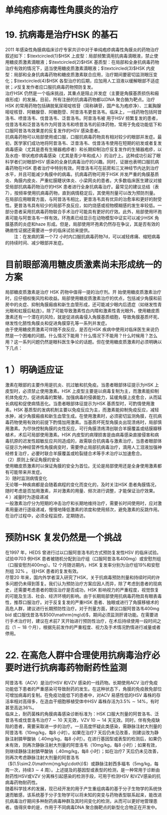 # 单纯疱疹病毒性角膜炎的治疗  
# 19. 抗病毒是治疗HSK 的基石  
2011 年感染性角膜病临床诊疗专家共识中对于单纯疱疹病毒性角膜炎的药物治疗叙述如下：$\textcircled{1}$HSK 上皮型：局部频繁滴用抗病毒滴眼液，禁止使用糖皮质激素滴眼液；$\textcircled{2}$HSK 基质型：在局部和全身抗病毒药物治疗有效的情况下，适当使用糖皮质激素滴眼液；$\textcircled{3}$HSK 内皮型：局部和全身抗病毒药物和糖皮质激素联合应用，治疗期间要密切监测眼压变化；$\textcircled{4}$HSK 各型治疗的后期，应加用人工泪液以缓解眼部不适症状；$\mathcal{S}$反复发作者应口服抗病毒药物预防复发。  
治疗HSK 仍然是一个临床挑战，其重点是阻止并发症（主要是角膜基质损伤和瘢痕形成）的发展。目前，所有注册的抗病毒药物都以DNA 聚合酶为靶点。治疗HSK 的常用药物包括碘脱氧尿嘧啶核苷（简称碘苷，国产名为疱疹净）、三氟胸腺嘧啶核苷、阿糖腺苷、阿糖胞苷、阿昔洛韦更昔洛韦。临床上，一线药物包括阿昔洛韦、喷昔洛韦、伐昔洛韦、泛昔洛韦。阿昔洛韦被 用于HSV 频繁复发的患者，伐昔洛韦和泛昔洛韦作为阿昔洛韦和喷昔洛韦的前体药物，常用于免疫功能低下和口服阿昔洛韦效果差的反复发作的HSV 感染患者。  
抗病毒药物可以局部使用或口服，口服抗病毒药物具有相对较少的眼部并发症。最初，医学家们成功地将阿昔洛韦、泛昔洛韦、伐昔洛韦使用在短期的初发或者复发病毒感染（尤其是患有生殖器疱疹者）和长期抑制治疗反复发作的生殖器疱疹，以及水痘- 带状疱疹病毒感染（尤其是青少年和成人）的治疗上。这种成功引起了眼科学者们对眼部HSV 感染的全身抗病毒治疗的兴趣。同时，证据也表明口服抗病毒药物在HSK 患者治疗中特别有效。阿昔洛韦可在前房和三叉神经节内达到治疗水平，并且可能减少角膜中的病毒。抗病毒药物可用于HSK 并发严重的角膜基质炎、角膜内皮炎、严重虹膜睫状体炎、小梁网炎的患者。大多数临床医生建议对接受局部抗病毒药物治疗的HSK 患者进行全身抗病毒治疗。最常见的建议总结（表7），按频率使用抗病毒药物，直到病情稳定后，其使用剂量可以改为预防剂量。  
在局部应用眼膏方面，与阿昔洛韦相比，更昔洛韦具有优异的治愈率和更好的耐受性。更昔洛韦具有较少的局部不良反应，如灼烧感或视物模糊感的发生率较低。一部分患者采用抗病毒药物联合手术治疗可能具有更好的疗效。此外，局部使用环孢素可能与阿昔洛韦一样有效。环孢素已经显示在动物模型中证实可以减少HSK 角膜基质的炎症和haze 形成。但是，局部使用环孢素仍然存在争议，其是否有效的确凿性证据还需要进一步的临床试验来提供。  
　　注：在发病的第一个72 小时内口服抗病毒药物7d，可以减轻疼痛、缩短病毒的持续时间、减少眼部并发症。  
#  目前眼部滴用糖皮质激素尚未形成统一的方案  
局部糖皮质激素是治疗 HSK  药物中值得一提的治疗剂。开 始使用糖皮质激素治疗时，应仔细权衡风险和收益。局部使用糖皮质激素治疗的优点，包括减少角膜和前房中的炎症、抑制角膜瘢痕和新生血管形成，还可能减少眼内后遗症（如继发性青光眼和虹膜后粘连）。除了可能导致激素性白内障和激素性青光眼外，使用糖皮质激素还有一个潜在的风险，就是促进病毒侵入角膜基质细胞，导致角膜基质坏死、继发性化脓性角膜炎和促进角膜穿孔等一系列并发症。  
由于使用糖皮质激素可伴随不良反应，是否在HSK 疾病中使用对临床医生来说仍然是一个困难的问题。什么情况下能用？什么情况下不能用？什么时候用？怎么用？这一系列问题仍然是眼科医生争论的话题。但在使用糖皮质激素时必须明确以下几点：  
# 1 ）明确适应证  
激素在眼部的主要作用是抗炎、抗过敏和抗免疫。当患者眼部体征提示为HSK 上皮型时，必须禁止使用激素。HSK 上皮型主要是以病毒复制为主，而激素能抑制机体免疫力，促进病毒的繁殖，加强病毒的侵袭能力，延缓角膜上皮愈合，从而延长病程和促使病情恶化。当患者眼部体征提示为HSK 基质型时，可酌情使用激素。HSK 基质型的发病机制主要以免疫反应为主，而激素能抑制免疫反应，减轻水肿，减少角膜瘢痕和新生血管生成。在使用激素时，必须密切监测角膜，在抗病毒药物使用有效的前提下酌情加用激素。当基质坏死型角膜炎出现溃疡时，局部慎用激素。为尽快控制角膜的炎性反应，可行角膜溃疡清创联合羊膜覆盖或结膜瓣移植术，术后可局部使用激素。HSK 内皮型的病理损害是由病毒感染直接侵害和病毒抗原的迟发性超敏反应共同造成的，故需联合抗病毒与激素治疗。当患者眼部体征提示为神经营养性角膜病变时，需要停止局部抗病毒治疗，滴用人工泪液加强神经修复治疗，必要时联合羊膜覆盖或睑裂缝合术等手术治疗以加速愈合。  
（2）原则上保证角膜的安全  
使用糖皮质激素时以保证角膜的安全为首位。无论是局部使用还是全身使用激素都有可能带来并发症。  
3）随时监测病情变化  
无论哪一种疾病都是会随着病程的变化而变化的，及时关注HSK 患者角膜情况，随时考虑是否加用激素，并对激素的用量、频次进行调整，才能保证治疗效果。  
4 ）减量时为逐级递减  
一般激素治疗分为短期的冲击治疗和长期地维持治疗，需要长时间使用时，应对激素用量进行逐级递减，慢慢地降低激素的浓度和使用频次，避免激素的反跳作用。在治疗过程中，必须全程监控，定期随访。  
#  预防HSK 复发仍然是一个挑战  
在1997 年，HEDS 曾进行过以口服阿昔洛韦的方式预防复发性HSV 的临床试验。试验中703 例HSK 患者被随机分配到治疗组（口服阿昔洛韦$400\mathrm{mg}$）或安慰剂组（口服安慰剂$400\mathrm{mg}$）。12 个月随访期内，HSK 复发率分别为治疗组$19\%$和安慰剂组 $32\%$ 。 往HSK 患者的复发有效。  
尽管20 年来，国内外学者深入研究了HSK，关于抗病毒预防剂量和持续时间的许多问题仍未得到答复。我们认为预防治疗方案应因人而异，除了考虑到患者的现病史，还需要考虑患者的既往治疗是否成功，HSK 影响视力的严重程度，视觉恢复的可能及生活、社会、经济环境的影响。由于长期局部使用抗病毒药物具有眼表毒性，推荐口服治疗。对于反复复发的严重HSK 患者、独眼或进行了角膜移植术的高危人群，建议进行长期预防性治疗。对于剂量方面，建议口服阿昔洛韦$400\mathrm{mg}$ bid 或口服伐昔洛韦$500\mathrm{mg\d}$，期间必须监测肝肾功能。在需要进行手术治疗时，建议在术前7 天开始进行预防性治疗，在术后持续使用一段时间之后（$1\sim18$ 个月），根据先前发作的严重程度、视力及手术情况酌情进行减量或者停用。  
# 22. 在高危人群中合理使用抗病毒治疗必要时进行抗病毒药物耐药性监测  
阿昔洛韦（ACV）是治疗HSV 和VZV 感染的一线药物。长期使用ACV 治疗免疫功能低下患者的严重感染可导致耐药的发生。在这种状态下，角膜的免疫赦免部位可增加病毒的复制。在免疫功能低下的患者中，对ACV 易感性低的HSV 毒株的存活率相对高得多，在造血干细胞移植受体中HSV 毒株存活为$3.5\%\sim14\%$，有时甚至高达$36\%$。  
临床上，耐药菌株的角膜病毒感染诊断标准为：HSK 口服大剂量的阿昔洛韦、泛昔洛韦或伐昔洛韦治疗$7\sim10$ 天无效，VZV $10\sim14$ 天无效。同时，伴有免疫缺陷的患者，需要采取进一步的治疗。一旦高度怀疑此类感染，需静脉注射大剂量的阿昔洛韦（$10\mathrm{mg/kg}$，每8 小时）。如果在治疗7 天后仍未见改善，则建议改为静脉注射膦甲酸钠（$.40\mathrm{mg/kg}$，每8 小时）。在进行基因型或表型的检测后，如果仍未有效，则再次静脉注射大剂量的阿昔洛韦（$10\mathrm{mg/kg}$，每8 小时）；如果有效，则继续静脉注射膦甲酸钠（$.40\mathrm{mg/kg}$，每8 小时）；如在治疗7 天后仍未见改善，则再次考虑静脉注射大剂量的阿昔洛韦（$(1.5\sim2.0\mathrm{mg/kg\cdoth})$）或静脉注射西多福韦（$5\mathrm{mg/kg}$，每周一次，持续$3\sim4$ 周）。上述提及的基因型或表型的检测，是一种常用于诊断由耐药性HSV或VZV 分离株引起感染的检测手段，可用于检测HSV 和VZV感染的抗病毒药物耐药性。  
随着科学技术的发展，现已经开发的用于产生重组病毒的基于分子生物学的系统快速而敏感，该系统基于分子生物学可以将未知的突变与药物表型联系起来，能改进抗病毒治疗期间多种耐药病毒种群及其时间变化的检测，从而可以更好地管理患者。值得庆幸的是，作用于不同病毒DNA 聚合酶靶点的新型化合物正在开发中。  